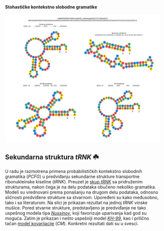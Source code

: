 #### Stohastičke kontekstno slobodne gramatike
<img width="800" src="https://raw.githubusercontent.com/matfija/Sekundarna-struktura-tRNK/main/slike/primer.png">

## Sekundarna struktura *tRNK* :shamrock:
U radu je razmotrena primena probabilističkih kontekstno slobodnih gramatika (*PCFG*) u predviđanju sekundarne strukture transportne ribonukleinske kiseline (*tRNK*). Preuzet je [skup *tRNK*](http://trna.bioinf.uni-leipzig.de/DataOutput/) sa pridruženim strukturama, nakon čega je na delu podataka obučeno nekoliko gramatika. Modeli su vrednovani prema ponašanju na drugom delu podataka, odnosno sličnosti predviđene strukture sa stvarnom. Upoređeni su kako međusobno, tako i sa literaturom. Na slici je prikazan rezultat na jednoj *tRNK* vinske mušice. Pored stvarne strukture, predstavljeno je predviđanje ne tako uspešnog modela tipa [*Nussinov*](https://www.ncbi.nlm.nih.gov/pmc/articles/PMC350273/), koji favorizuje uparivanja kad god su moguća. Zatim je prikazan i nešto uspešniji model [*KH-99*](https://pubmed.ncbi.nlm.nih.gov/10383470/), kao i prilično tačan [model kovarijacije](https://pubmed.ncbi.nlm.nih.gov/8029015/) (*CM*). Konkretni rezultati dati su u svesci.
